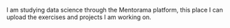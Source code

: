 I am studying data science through the Mentorama platform, this place I can upload the exercises and projects I am working on.
